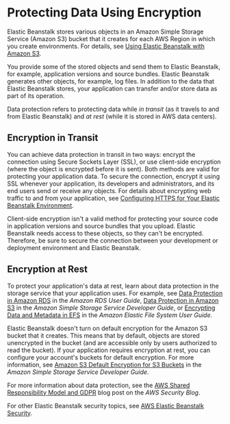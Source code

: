# Protecting Data Using Encryption<a name="security-data-protection-encryption"></a>

Elastic Beanstalk stores various objects in an Amazon Simple Storage Service \(Amazon S3\) bucket that it creates for each AWS Region in which you create environments\. For details, see [Using Elastic Beanstalk with Amazon S3](AWSHowTo.S3.md)\. 

You provide some of the stored objects and send them to Elastic Beanstalk, for example, application versions and source bundles\. Elastic Beanstalk generates other objects, for example, log files\. In addition to the data that Elastic Beanstalk stores, your application can transfer and/or store data as part of its operation\.

Data protection refers to protecting data while *in transit* \(as it travels to and from Elastic Beanstalk\) and *at rest* \(while it is stored in AWS data centers\)\.

## Encryption in Transit<a name="security-data-protection-encryption.in-transit"></a>

You can achieve data protection in transit in two ways: encrypt the connection using Secure Sockets Layer \(SSL\), or use client\-side encryption \(where the object is encrypted before it is sent\)\. Both methods are valid for protecting your application data\. To secure the connection, encrypt it using SSL whenever your application, its developers and administrators, and its end users send or receive any objects\. For details about encrypting web traffic to and from your application, see [Configuring HTTPS for Your Elastic Beanstalk Environment](configuring-https.md)\.

Client\-side encryption isn't a valid method for protecting your source code in application versions and source bundles that you upload\. Elastic Beanstalk needs access to these objects, so they can't be encrypted\. Therefore, be sure to secure the connection between your development or deployment environment and Elastic Beanstalk\.

## Encryption at Rest<a name="security-data-protection-encryption.at-rest"></a>

To protect your application's data at rest, learn about data protection in the storage service that your application uses\. For example, see [Data Protection in Amazon RDS](https://docs.aws.amazon.com/AmazonRDS/latest/UserGuide/DataDurability.html) in the *Amazon RDS User Guide*, [Data Protection in Amazon S3](https://docs.aws.amazon.com/AmazonS3/latest/dev/DataDurability.html) in the *Amazon Simple Storage Service Developer Guide*, or [Encrypting Data and Metadata in EFS](https://docs.aws.amazon.com/efs/latest/ug/encryption.html) in the *Amazon Elastic File System User Guide*\.

Elastic Beanstalk doesn't turn on default encryption for the Amazon S3 bucket that it creates\. This means that by default, objects are stored unencrypted in the bucket \(and are accessible only by users authorized to read the bucket\)\. If your application requires encryption at rest, you can configure your account's buckets for default encryption\. For more information, see [Amazon S3 Default Encryption for S3 Buckets](https://docs.aws.amazon.com/AmazonS3/latest/dev/bucket-encryption.html) in the *Amazon Simple Storage Service Developer Guide*\.

For more information about data protection, see the [AWS Shared Responsibility Model and GDPR](http://aws.amazon.com/blogs/security/the-aws-shared-responsibility-model-and-gdpr/) blog post on the *AWS Security Blog*\.

For other Elastic Beanstalk security topics, see [AWS Elastic Beanstalk Security](security.md)\.